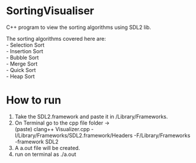 # SortingVisualiser 

C++ program to view the sorting algorithms using SDL2 lib.

The sorting algorithms covered here are:<br> - Selection Sort<br> - Insertion Sort<br> - Bubble Sort<br> - Merge Sort<br>- Quick Sort<br> - Heap Sort<br>

# How to run

1) Take the SDL2.framework and paste it in /Library/Frameworks.<br>
2) On Terminal go to the cpp file folder -> <br>
(paste) clang++ Visualizer.cpp -I/Library/Frameworks/SDL2.framework/Headers -F/Library/Frameworks -framework SDL2<br>
3) A a.out file will be created.<br>
4) run on terminal as ./a.out



